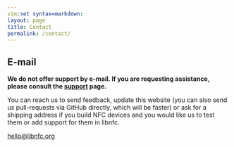 ```yaml
---
vim:set syntax=markdown:
layout: page
title: Contact
permalink: /contact/
---
```


## E-mail

**We do not offer support by e-mail.  If you are requesting assistance, please consult the [support](/support/) page.**

You can reach us to send feedback, update this website (you can also send us pull-requests via GitHub directly, which will be faster) or ask for a shipping address if you build NFC devices and you would like us to test them or add support for them in libnfc.

<p class="center large"><a href="mailto:hello@libnfc.org"><i class="mdi-content-send"></i> hello@libnfc.org</a></p>
